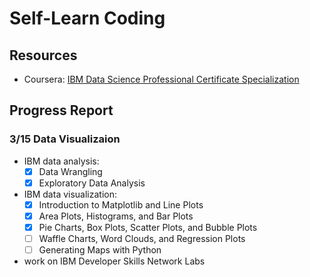 # Self-Learn Coding

## Resources
- Coursera: [IBM Data Science Professional Certificate Specialization](https://www.coursera.org/specializations/ibm-data-science-professional-certificate)

## Progress Report
### 3/15 Data Visualizaion
- IBM data analysis:
  - [X] Data Wrangling
  - [X] Exploratory Data Analysis
- IBM data visualization:
  - [X] Introduction to Matplotlib and Line Plots
  - [X] Area Plots, Histograms, and Bar Plots
  - [X] Pie Charts, Box Plots, Scatter Plots, and Bubble Plots
  - [ ] Waffle Charts, Word Clouds, and Regression Plots
  - [ ] Generating Maps with Python
- work on IBM Developer Skills Network Labs
